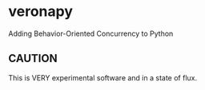 # veronapy
Adding Behavior-Oriented Concurrency to Python

## CAUTION

This is VERY experimental software and in a state of flux.
